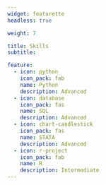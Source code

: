 ```yaml
---
widget: featurette
headless: true

weight: 7

title: Skills
subtitle:

feature:
  - icon: python
    icon_pack: fab
    name: Python
    description: Advanced
  - icon: database
    icon_pack: fas
    name: SQL
    description: Advanced
  - icon: chart-candlestick
    icon_pack: fas
    name: STATA
    description: Advanced
  - icon: r-project
    icon_pack: fab
    name: R
    description: Intermediate
---
```


